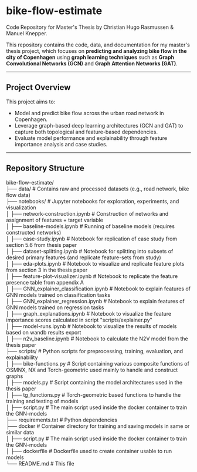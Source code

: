 # bike-flow-estimate
Code Repository for Master's Thesis by Christian Hugo Rasmussen &amp; Manuel Knepper. 

This repository contains the code, data, and documentation for my master's thesis project, which focuses on **predicting and analyzing bike flow in the city of Copenhagen** using **graph learning techniques** such as **Graph Convolutional Networks (GCN)** and **Graph Attention Networks (GAT)**.

---

## Project Overview

This project aims to:
- Model and predict bike flow across the urban road network in Copenhagen.
- Leverage graph-based deep learning architectures (GCN and GAT) to capture both topological and feature-based dependencies.
- Evaluate model performance and explainability through feature importance analysis and case studies.

---
## Repository Structure
bike-flow-estimate/ <br>
├── data/ # Contains raw and processed datasets (e.g., road network, bike flow data) <br>
├── notebooks/ # Jupyter notebooks for exploration, experiments, and visualization <br>
│ ├── network-construction.ipynb # Construction of networks and assignment of features + target variable <br>
│ ├── baseline-models.ipynb # Running of baseline models (requires constructed networks)  <br>
│ ├── case-study.ipynb # Notebook for replication of case study from section 5.6 from thesis paper  <br>
│ ├── dataset-splitting.ipynb # Notebook for splitting into subsets of desired primary features (and replicate feature-sets from study) <br>
│ ├── eda-plots.ipynb # Notebook to visualize and replicate feature plots from section 3 in the thesis paper <br>
│ ├── feature-plot-visualizer.ipynb # Notebook to replicate the feature presence table from appendix A <br>
│ ├── GNN_explainer_classification.ipynb # Notebook to explain features of GNN models trained on classification tasks <br>
│ ├── GNN_explainer_regression.ipynb # Notebook to explain features of GNN models trained on regression tasks <br>
│ ├── graph_explanations.ipynb # Notebook to visualize the feature importance scores calculated in script "scripts/explainer.py" <br>
│ ├── model-runs.ipynb # Notebook to visualize the results of models based on wandb results export <br>
│ ├── n2v_baseline.ipynb # Notebook to calculate the N2V model from the thesis paper <br>
├── scripts/ # Python scripts for preprocessing, training, evaluation, and explainability <br>
│ ├── bike-functions.py # Script containing various composite functions of OSMNX, NX and Torch-geometric used mainly to handle and construct graphs <br>
│ ├── models.py # Script containing the model architectures used in the thesis paper <br>
│ ├── tg_functions.py # Torch-geometric based functions to handle the training and testing of models <br>
│ ├── script.py # The main script used inside the docker container to train the GNN-models <br>
├── requirements.txt # Python dependencies <br>
├── docker # Container directory for training and saving models in same or similar data <br>
│ ├── script.py # The main script used inside the docker container to train the GNN-models <br>
│ ├── dockerfile # Dockerfile used to create container usable to run models <br>
└── README.md # This file <br> 

